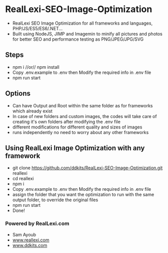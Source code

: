 # RealLexi-SEO-Image-Optimization

- RealLexi SEO Image Optimization for all frameworks and languages,
  PHP/JS/ES5/ES6/.NET...
- Built using NodeJS, JIMP and Imagemin to minify all pictures and photos for better SEO and performance testing as PNG/JPEG/JPG/SVG

## Steps

- npm i //or// npm install
- Copy .env.example to .env then Modify the required info in .env file
- npm run start

## Options

- Can have Output and Root within the same folder as for frameworks which already exist
- In case of new folders and custom images, the codes will take care of creating it's own folders after modifying the .env file
- different modifications for different quality and sizes of images
- runs independently no need to worry about any other frameworks

## Using RealLexi Image Optimization with any framework

- git clone https://github.com/ddkits/RealLexi-SEO-Image-Optimization.git reallexi
- cd reallexi
- npm i
- Copy .env.example to .env then Modify the required info in .env file
- assign the folder that you want the optimization to run with the same output folder, to override the original files
- npm run start
- Done!

### Powered by RealLexi.com

- Sam Ayoub
- www.reallexi.com
- www.ddkits.com
